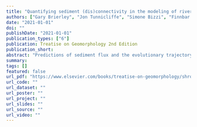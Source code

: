 ```yaml
---
title: "Quantifying sediment (dis)connectivity in the modeling of river systems"
authors: ["Gary Brierley", "Jon Tunnicliffe", "Simone Bizzi", "Finnbar Lee", "George Perry", "Ronald PA�ppl", "Kirstie Fryirs"]
date: "2021-01-01"
doi: ""
publishDate: "2021-01-01"
publication_types: ["6"]
publication: Treatise on Geomorphology 2nd Edition
publication_short:
abstract: "Predictions of sediment flux and the evolutionary trajectory of river systems cannot be conducted effectively independent from quantitative understandings of sediment (dis)connectivity. This requires analysis of structural and functional interactions within and between landscape compartments, and the way these interactions play out at the catchment scale. Building upon a conceptualization of connected and disconnected landscapes, this chapter reviews recent modeling applications that quantify these cross-scalar relationships, highlighting applications in different settings. A summary of approaches to analysis of ecological (dis)connectivity relationships in river systems highlights significant prospects for future interdisciplinary research applications."
summary:
tags: []
featured: false
url_pdf: "https://www.elsevier.com/books/treatise-on-geomorphology/shroder/978-0-12-818234-5"
url_code: ""
url_dataset: ""
url_poster: ""
url_project: ""
url_slides: ""
url_source: ""
url_video: ""
---
```

